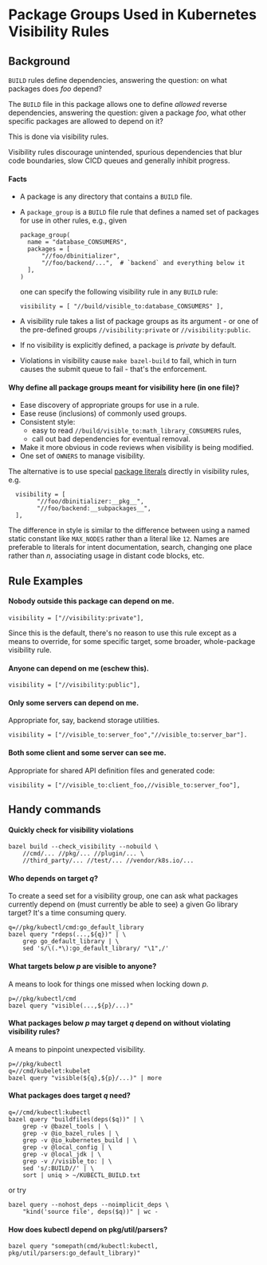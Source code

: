 # Package Groups Used in Kubernetes Visibility Rules

## Background

`BUILD` rules define dependencies, answering the question:
on what packages does _foo_ depend?

The `BUILD` file in this package allows one to define
_allowed_ reverse dependencies, answering the question:
given a package _foo_, what other specific packages are
allowed to depend on it?

This is done via visibility rules.

Visibility rules discourage unintended, spurious
dependencies that blur code boundaries, slow CICD queues and
generally inhibit progress.

#### Facts

* A package is any directory that contains a `BUILD` file.

* A `package_group` is a `BUILD` file rule that defines a named
  set of packages for use in other rules, e.g., given
  ```
  package_group(
    name = "database_CONSUMERS",
    packages = [
        "//foo/dbinitializer",
        "//foo/backend/...",  # `backend` and everything below it
    ],
  )
  ```
  one can specify the following visibility rule in any `BUILD` rule:
  ```
  visibility = [ "//build/visible_to:database_CONSUMERS" ],
  ```

* A visibility rule takes a list of package groups as its
  argument - or one of the pre-defined groups
  `//visibility:private` or `//visibility:public`.

* If no visibility is explicitly defined, a package is
  _private_ by default.

* Violations in visibility cause `make bazel-build` to fail,
  which in turn causes the submit queue to fail - that's the
  enforcement.

#### Why define all package groups meant for visibility here (in one file)?

 * Ease discovery of appropriate groups for use in a rule.
 * Ease reuse (inclusions) of commonly used groups.
 * Consistent style:
    * easy to read `//build/visible_to:math_library_CONSUMERS` rules,
    * call out bad dependencies for eventual removal.
 * Make it more obvious in code reviews when visibility is being
   modified.
 * One set of `OWNERS` to manage visibility.

The alternative is to use special [package literals] directly
in visibility rules, e.g.

```
  visibility = [
        "//foo/dbinitializer:__pkg__",
        "//foo/backend:__subpackages__",
  ],
```

The difference in style is similar to the difference between
using a named static constant like `MAX_NODES` rather than a
literal like `12`.  Names are preferable to literals for intent
documentation, search, changing one place rather than _n_,
associating usage in distant code blocks, etc.


## Rule Examples

#### Nobody outside this package can depend on me.

```
visibility = ["//visibility:private"],
```

Since this is the default, there's no reason to use this
rule except as a means to override, for some specific
target, some broader, whole-package visibility rule.

#### Anyone can depend on me (eschew this).

```
visibility = ["//visibility:public"],
```

#### Only some servers can depend on me.

Appropriate for, say, backend storage utilities.

```
visibility = ["//visible_to:server_foo","//visible_to:server_bar"].
```

#### Both some client and some server can see me.

Appropriate for shared API definition files and generated code:

```
visibility = ["//visible_to:client_foo,//visible_to:server_foo"],
```

## Handy commands

#### Quickly check for visibility violations
```
bazel build --check_visibility --nobuild \
    //cmd/... //pkg/... //plugin/... \
    //third_party/... //test/... //vendor/k8s.io/...
```

#### Who depends on target _q_?

To create a seed set for a visibility group, one can ask what
packages currently depend on (must currently be able to see) a
given Go library target?  It's a time consuming query.

```
q=//pkg/kubectl/cmd:go_default_library
bazel query "rdeps(...,${q})" | \
    grep go_default_library | \
    sed 's/\(.*\):go_default_library/ "\1",/'
```

#### What targets below _p_ are visible to anyone?

A means to look for things one missed when locking down _p_.

```
p=//pkg/kubectl/cmd
bazel query "visible(...,${p}/...)"
```

#### What packages below _p_ may target _q_ depend on without violating visibility rules?

A means to pinpoint unexpected visibility.

```
p=//pkg/kubectl
q=//cmd/kubelet:kubelet
bazel query "visible(${q},${p}/...)" | more
```

#### What packages does target _q_ need?

```
q=//cmd/kubectl:kubectl
bazel query "buildfiles(deps($q))" | \
    grep -v @bazel_tools | \
    grep -v @io_bazel_rules | \
    grep -v @io_kubernetes_build | \
    grep -v @local_config | \
    grep -v @local_jdk | \
    grep -v //visible_to: | \
    sed 's/:BUILD//' | \
    sort | uniq > ~/KUBECTL_BUILD.txt
```

or try

```
bazel query --nohost_deps --noimplicit_deps \
    "kind('source file', deps($q))" | wc -
```


#### How does kubectl depend on pkg/util/parsers?

```
bazel query "somepath(cmd/kubectl:kubectl, pkg/util/parsers:go_default_library)"
```



[package literals]: https://bazel.build/versions/master/docs/be/common-definitions.html#common.visibility
